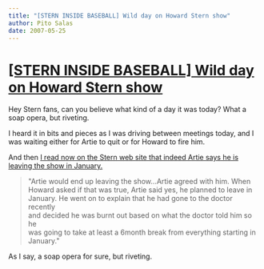 ```yaml
---
title: "[STERN INSIDE BASEBALL] Wild day on Howard Stern show"
author: Pito Salas
date: 2007-05-25
---
```

# [[STERN INSIDE BASEBALL] Wild day on Howard Stern show](None)




Hey Stern fans, can you believe what kind of a day it was today? What a soap
opera, but riveting.

I heard it in bits and pieces as I was driving between meetings today, and I
was waiting either for Artie to quit or for Howard to fire him.

And then [I read now on the Stern web site that indeed Artie says he is
leaving the show in January.](<http://www.howardstern.com/rundown.hs>)

> "Artie would end up leaving the show…Artie agreed with him. When  
> Howard asked if that was true, Artie said yes, he planned to leave in  
> January. He went on to explain that he had gone to the doctor recently  
> and decided he was burnt out based on what the doctor told him so he  
> was going to take at least a 6month break from everything starting in  
> January."

As I say, a soap opera for sure, but riveting.


